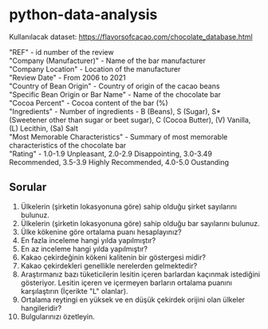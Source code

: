 # python-data-analysis
Kullanılacak dataset: https://flavorsofcacao.com/chocolate_database.html 
 

"REF" - id number of the review <br>
"Company (Manufacturer)" - Name of the bar manufacturer <br>
"Company Location" - Location of the manufacturer <br>
"Review Date" - From 2006 to 2021 <br>
"Country of Bean Origin" - Country of origin of the cacao beans<br> 
"Specific Bean Origin or Bar Name" - Name of the chocolate bar <br>
"Cocoa Percent" - Cocoa content of the bar (%) <br>
"Ingredients" -  Number of ingredients - B (Beans), S (Sugar), S* (Sweetener other than sugar or beet sugar), C (Cocoa Butter), (V) Vanilla, (L) Lecithin, (Sa) Salt <br>
"Most Memorable Characteristics" - Summary of most memorable characteristics of the chocolate bar <br>
"Rating" - 1.0-1.9 Unpleasant, 2.0-2.9 Disappointing, 3.0-3.49 Recommended, 3.5-3.9 Highly Recommended, 4.0-5.0 Oustanding 
 
 ## Sorular
1.	Ülkelerin (şirketin lokasyonuna göre) sahip olduğu şirket sayılarını bulunuz. 
2.	Ülkelerin (şirketin lokasyonuna göre) sahip olduğu bar sayılarını bulunuz. 
3.	Ülke kökenine göre ortalama puanı hesaplayınız? 
4.	En fazla inceleme hangi yılda yapılmıştır?  
5.	En az inceleme hangi yılda yapılmıştır?  
6.	Kakao çekirdeğinin kökeni kalitenin bir göstergesi midir? 
7.	Kakao çekirdekleri genellikle nerelerden gelmektedir? 
8.	Araştırmanız bazı tüketicilerin lesitin içeren barlardan kaçınmak istediğini gösteriyor. Lesitin içeren ve içermeyen barların ortalama puanını karşılaştırın (İçerikte "L" olanlar). 
9.	Ortalama reytingi en yüksek ve en düşük çekirdek orijini olan ülkeler hangileridir? 
10. Bulgularınızı özetleyin. 

